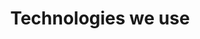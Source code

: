 ---
pageName: technologies
title: "Technologies we use"
technologies: [
          "TypeScript",
          "React/ReactNative",
          "Python",
          "JavaScript",
        ]
---